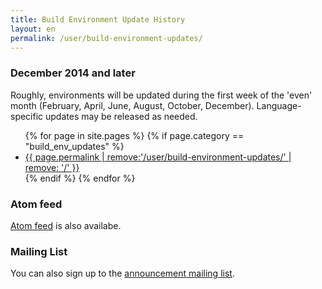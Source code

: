 ```yaml
---
title: Build Environment Update History
layout: en
permalink: /user/build-environment-updates/
---
```

### December 2014 and later

Roughly, environments will be updated during the first week of the 'even' month
(February, April, June, August, October, December).
Language-specific updates may be released as needed.

<ul>
{% for page in site.pages %}
{% if page.category == "build_env_updates" %}
	<li><a href="{{ page.permalink }}">{{ page.permalink | remove:'/user/build-environment-updates/' | remove: '/' }}</a></li>
{% endif %}
{% endfor %}
</ul>

### Atom feed
<a href="/feed.build-env-updates.xml">Atom feed</a> is also availabe.

### Mailing List
You can also sign up to the <a href="http://eepurl.com/9OCsP">announcement mailing list</a>.
